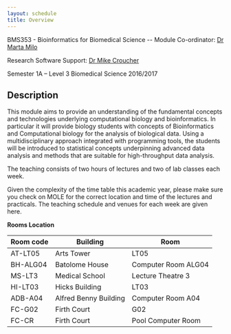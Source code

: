 ```yaml
---
layout: schedule
title: Overview
---
```


BMS353 - Bioinformatics for Biomedical Science -- 
Module Co-ordinator: [Dr Marta Milo](https://www.sheffield.ac.uk/bms/research/milo)


Research Software Support: [Dr Mike Croucher](http://www.walkingrandomly.com/)


Semester 1A – Level 3 Biomedical Science 2016/2017

## Description

This module aims to provide an understanding of the fundamental concepts and technologies underlying computational biology and bioinformatics. In particular it will provide biology students with concepts of Bioinformatics and Computational biology for the analysis of biological data. Using a multidisciplinary approach integrated with programming tools, the students will be introduced to statistical concepts underpinning advanced data analysis and methods that are suitable for high-throughput data analysis.

The teaching consists of two hours of lectures and two of lab classes each week.

Given the complexity of the time table this academic year, please make sure you check on MOLE for the correct location and time of the lectures and practicals. The teaching schedule and venues for each week are given here.

**Rooms Location**

 Room code   |Building              |Room
 ----------- |-------------------   |----
 AT-LT05      | Arts Tower       | LT05
 BH-ALG04    | Batolome House    | Computer Room ALG04
 MS-LT3      | Medical School      | Lecture Theatre 3
 HI-LT03     | Hicks Building  | LT03
 ADB-A04     | Alfred Benny Building |Computer Room A04
 FC-G02      | Firth Court | G02
 FC-CR       | Firth Court | Pool Computer Room
 
